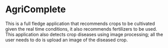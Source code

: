 # AgriComplete
This is a full fledge application that recommends crops to be cultivated given the real time conditions, it also recommends fertilizers to be used. This application also detects crop diseases using image processing; all the user needs to do is upload an image of the diseased crop.
